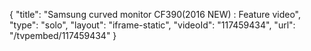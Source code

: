 {
    "title": "Samsung curved monitor CF390(2016 NEW) : Feature video",
    "type": "solo",
    "layout": "iframe-static",
    "videoId": "117459434",
    "url": "\/tvpembed\/117459434"
}
